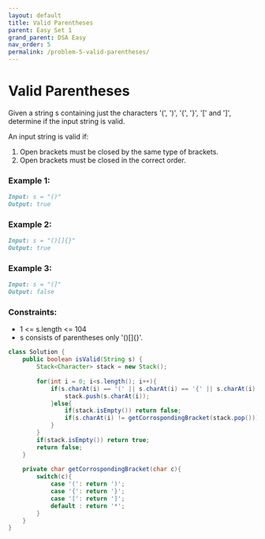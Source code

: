 ```yaml
---
layout: default
title: Valid Parentheses
parent: Easy Set 1
grand_parent: DSA Easy
nav_order: 5
permalink: /problem-5-valid-parentheses/
---
```


# Valid Parentheses

Given a string s containing just the characters '(', ')', '{', '}', '[' and ']', determine if the input string is valid.

An input string is valid if:

1. Open brackets must be closed by the same type of brackets.
2. Open brackets must be closed in the correct order.


### Example 1:
```markdown
Input: s = "()"
Output: true
```
### Example 2:
```markdown
Input: s = "()[]{}"
Output: true
```
### Example 3:
```markdown
Input: s = "(]"
Output: false
```

### Constraints:

* 1 <= s.length <= 104
* s consists of parentheses only '()[]{}'.

```java
class Solution {
    public boolean isValid(String s) {
        Stack<Character> stack = new Stack();
        
        for(int i = 0; i<s.length(); i++){
            if(s.charAt(i) == '(' || s.charAt(i) == '{' || s.charAt(i) == '['){
                stack.push(s.charAt(i));
            }else{
                if(stack.isEmpty()) return false;
                if(s.charAt(i) != getCorrospondingBracket(stack.pop())) return false;
            }
        }
        if(stack.isEmpty()) return true;
        return false;
    }
    
    private char getCorrospondingBracket(char c){
        switch(c){
            case '(': return ')';
            case '{': return '}';
            case '[': return ']';
            default : return '*';
        }
    }
}
```
